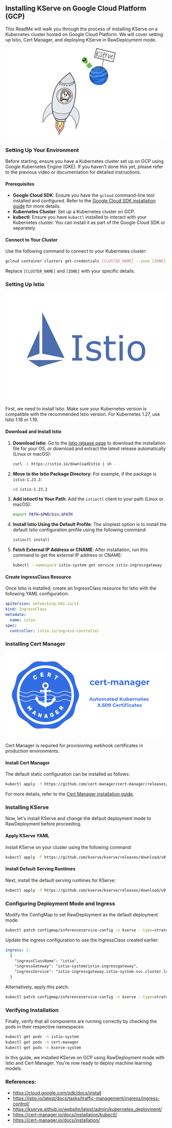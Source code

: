 ## Installing KServe on Google Cloud Platform (GCP)

This ReadMe will walk you through the process of installing KServe on a Kubernetes cluster hosted on Google Cloud Platform. We will cover setting up Istio, Cert Manager, and deploying KServe in RawDeployment mode.

![](assets/kserver_main.png)

### Setting Up Your Environment

Before starting, ensure you have a Kubernetes cluster set up on GCP using Google Kubernetes Engine (GKE). If you haven't done this yet, please refer to the previous video or documentation for detailed instructions.

#### Prerequisites

- **Google Cloud SDK**: Ensure you have the `gcloud` command-line tool installed and configured. Refer to the [Google Cloud SDK installation guide](https://cloud.google.com/sdk/docs/install) for more details.
- **Kubernetes Cluster**: Set up a Kubernetes cluster on GCP.
- **kubectl**: Ensure you have `kubectl` installed to interact with your Kubernetes cluster. You can install it as part of the Google Cloud SDK or separately.

#### Connect to Your Cluster

Use the following command to connect to your Kubernetes cluster:

```bash
gcloud container clusters get-credentials [CLUSTER_NAME] --zone [ZONE]
```

Replace `[CLUSTER_NAME]` and `[ZONE]` with your specific details.

### Setting Up Istio

![img.png](assets/istio_cover.png)

First, we need to install Istio. Make sure your Kubernetes version is compatible with the recommended Istio version. For Kubernetes 1.27, use Istio 1.18 or 1.19.

#### Download and Install Istio

1. **Download Istio**: Go to the [Istio release page](https://istio.io/downloadIstio) to download the installation file for your OS, or download and extract the latest release automatically (Linux or macOS):

   ```bash
   curl -L https://istio.io/downloadIstio | sh -
   ```

2. **Move to the Istio Package Directory**: For example, if the package is `istio-1.23.2`:

   ```bash
   cd istio-1.23.2
   ```

3. **Add istioctl to Your Path**: Add the `istioctl` client to your path (Linux or macOS):

   ```bash
   export PATH=$PWD/bin:$PATH
   ```

4. **Install Istio Using the Default Profile**: The simplest option is to install the default Istio configuration profile using the following command:

   ```bash
   istioctl install
   ```

5. **Fetch External IP Address or CNAME**: After installation, run this command to get the external IP address or CNAME:

   ```bash
   kubectl --namespace istio-system get service istio-ingressgateway
   ```

#### Create IngressClass Resource

Once Istio is installed, create an IngressClass resource for Istio with the following YAML configuration:

```yaml
apiVersion: networking.k8s.io/v1
kind: IngressClass
metadata:
  name: istio
spec:
  controller: istio.io/ingress-controller
```

### Installing Cert Manager
![img.png](assets/cert-manager.png)

Cert Manager is required for provisioning webhook certificates in production environments.

#### Install Cert Manager

The default static configuration can be installed as follows:

```bash
kubectl apply -f https://github.com/cert-manager/cert-manager/releases/download/v1.15.3/cert-manager.yaml
```

For more details, refer to the [Cert Manager installation guide](https://cert-manager.io/docs/installation/).

### Installing KServe

Now, let's install KServe and change the default deployment mode to RawDeployment before proceeding.

#### Apply KServe YAML

Install KServe on your cluster using the following command:

```bash
kubectl apply -f https://github.com/kserve/kserve/releases/download/v0.13.0/kserve.yaml
```

#### Install Default Serving Runtimes

Next, install the default serving runtimes for KServe:

```bash
kubectl apply -f https://github.com/kserve/kserve/releases/download/v0.13.0/kserve-cluster-resources.yaml
```

### Configuring Deployment Mode and Ingress

Modify the ConfigMap to set RawDeployment as the default deployment mode:

```bash
kubectl patch configmap/inferenceservice-config -n kserve --type=strategic -p '{"data": {"deploy": "{\"defaultDeploymentMode\": \"RawDeployment\"}"}}'
```

Update the ingress configuration to use the IngressClass created earlier:

```yaml
ingress: |-
  {
    "ingressClassName": "istio",
    "ingressGateway": "istio-system/istio-ingressgateway",
    "ingressService": "istio-ingressgateway.istio-system.svc.cluster.local"
  }
```

Alternatively, apply this patch:

```bash
kubectl patch configmap/inferenceservice-config -n kserve --type=strategic -p '{"data": {"ingress": "{\"ingressClassName\": \"istio\", \"ingressGateway\": \"istio-system/istio-ingressgateway\", \"ingressService\": \"istio-ingressgateway.istio-system.svc.cluster.local\"}"}}'
```

### Verifying Installation

Finally, verify that all components are running correctly by checking the pods in their respective namespaces:

```bash
kubectl get pods -n istio-system
kubectl get pods -n cert-manager
kubectl get pods -n kserve-system
```

In this guide, we installed KServe on GCP using RawDeployment mode with Istio and Cert Manager. You're now ready to deploy machine learning models.

### References:
- https://cloud.google.com/sdk/docs/install
- https://istio.io/latest/docs/tasks/traffic-management/ingress/ingress-control/
- https://kserve.github.io/website/latest/admin/kubernetes_deployment/
- https://cert-manager.io/docs/installation/kubectl/
- https://cert-manager.io/docs/installation/